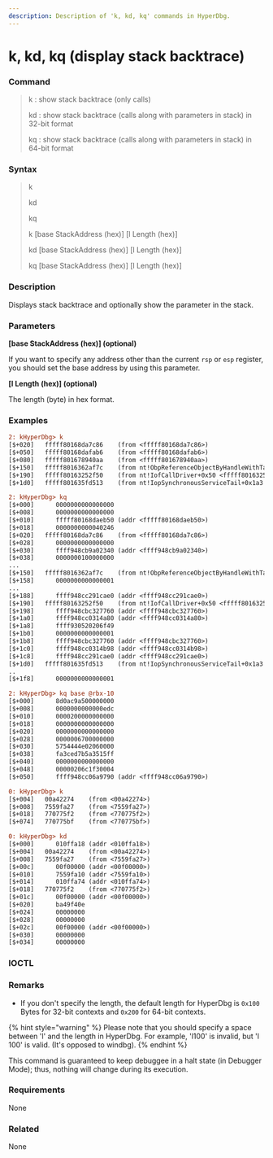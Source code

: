 ```yaml
---
description: Description of 'k, kd, kq' commands in HyperDbg.
---
```


# k, kd, kq (display stack backtrace)

### Command

> k : show stack backtrace (only calls)
>
> kd : show stack backtrace (calls along with parameters in stack) in 32-bit format
>
> kq : show stack backtrace (calls along with parameters in stack) in 64-bit format

### Syntax

> k
>
> kd&#x20;
>
> kq&#x20;
>
> k \[base StackAddress (hex)] \[l Length (hex)]&#x20;
>
> kd \[base StackAddress (hex)] \[l Length (hex)]&#x20;
>
> kq \[base StackAddress (hex)] \[l Length (hex)]

### Description

Displays stack backtrace and optionally show the parameter in the stack.

### Parameters

**\[base StackAddress (hex)] (optional)**

If you want to specify any address other than the current `rsp` or `esp` register, you should set the base address by using this parameter.

**\[l Length (hex)] (optional)**

The length (byte) in hex format.

### Examples



```diff
2: kHyperDbg> k
[$+020]   fffff80168da7c86    (from <fffff80168da7c86>)
[$+050]   fffff80168dafab6    (from <fffff80168dafab6>)
[$+080]   fffff801678940aa    (from <fffff801678940aa>)
[$+150]   fffff8016362af7c    (from nt!ObpReferenceObjectByHandleWithTag+0x22c <fffff8016362af7c>)
[$+190]   fffff80163252f50    (from nt!IofCallDriver+0x50 <fffff80163252f50>)
[$+1d0]   fffff801635fd513    (from nt!IopSynchronousServiceTail+0x1a3 <fffff801635fd513>)
```



```diff
2: kHyperDbg> kq
[$+000]      0000000000000000
[$+008]      0000000000000000
[$+010]      fffff80168daeb50 (addr <fffff80168daeb50>)
[$+018]      0000000000040246
[$+020]   fffff80168da7c86    (from <fffff80168da7c86>)
[$+028]      0000000000000000
[$+030]      ffff948cb9a02340 (addr <ffff948cb9a02340>)
[$+038]      0000000100000000
...
[$+150]   fffff8016362af7c    (from nt!ObpReferenceObjectByHandleWithTag+0x22c <fffff8016362af7c>)
[$+158]      0000000000000001
...
[$+188]      ffff948cc291cae0 (addr <ffff948cc291cae0>)
[$+190]   fffff80163252f50    (from nt!IofCallDriver+0x50 <fffff80163252f50>)
[$+198]      ffff948cbc327760 (addr <ffff948cbc327760>)
[$+1a0]      ffff948cc0314a80 (addr <ffff948cc0314a80>)
[$+1a8]      ffff930520206f49
[$+1b0]      0000000000000001
[$+1b8]      ffff948cbc327760 (addr <ffff948cbc327760>)
[$+1c0]      ffff948cc0314b98 (addr <ffff948cc0314b98>)
[$+1c8]      ffff948cc291cae0 (addr <ffff948cc291cae0>)
[$+1d0]   fffff801635fd513    (from nt!IopSynchronousServiceTail+0x1a3 <fffff801635fd513>)
..
[$+1f8]      0000000000000001
```



```diff
2: kHyperDbg> kq base @rbx-10
[$+000]      8d0ac9a500000000
[$+008]      0000000000000edc
[$+010]      0000200000000000
[$+018]      0000000000000000
[$+020]      0000000000000000
[$+028]      0000006700000000
[$+030]      5754444e02060000
[$+038]      fa3ced7b5a3515ff
[$+040]      0000000000000000
[$+048]      00000206c1f30004
[$+050]      ffff948cc06a9790 (addr <ffff948cc06a9790>)
```



```diff
0: kHyperDbg> k
[$+004]   00a42274    (from <00a42274>)
[$+008]   7559fa27    (from <7559fa27>)
[$+018]   770775f2    (from <770775f2>)
[$+074]   770775bf    (from <770775bf>)
```



```diff
0: kHyperDbg> kd
[$+000]      010ffa18 (addr <010ffa18>)
[$+004]   00a42274    (from <00a42274>)
[$+008]   7559fa27    (from <7559fa27>)
[$+00c]      00f00000 (addr <00f00000>)
[$+010]      7559fa10 (addr <7559fa10>)
[$+014]      010ffa74 (addr <010ffa74>)
[$+018]   770775f2    (from <770775f2>)
[$+01c]      00f00000 (addr <00f00000>)
[$+020]      ba49f40e
[$+024]      00000000
[$+028]      00000000
[$+02c]      00f00000 (addr <00f00000>)
[$+030]      00000000
[$+034]      00000000
```

### IOCTL



### Remarks

* If you don't specify the length, the default length for HyperDbg is `0x100` Bytes for 32-bit contexts and `0x200` for 64-bit contexts.

{% hint style="warning" %}
Please note that you should specify a space between 'l' and the length in HyperDbg. For example, 'l100' is invalid, but 'l 100' is valid. (It's opposed to windbg).
{% endhint %}

This command is guaranteed to keep debuggee in a halt state (in Debugger Mode); thus, nothing will change during its execution.

### Requirements

None

### Related

None
